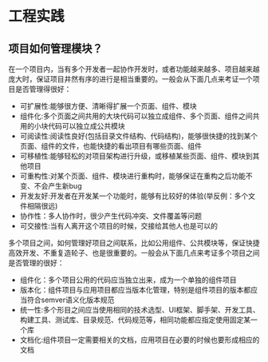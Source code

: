 # 工程实践

## 项目如何管理模块？

在一个项目内，当有多个开发者一起协作开发时，或者功能越来越多、项目越来越庞大时，保证项目井然有序的进行是相当重要的。一般会从下面几点来考证一个项目是否管理得很好：

- 可扩展性:能够很方便、清晰得扩展一个页面、组件、模块
- 组件化:多个页面之间共用的大块代码可以独立成组件、多个页面、组件之间共用的小块代码可以独立成公共模块
- 可阅读性:阅读性良好(包括目录文件结构、代码结构)，能够很快捷的找到某个页面、组件的文件，也能快捷的看出项目有哪些页面、组件
- 可移植性:能够轻松的对项目架构进行升级，或移植某些页面、组件、模块到其他项目
- 可重构性:对某个页面、组件、模块进行重构时，能够保证在重构之后功能不变、不会产生新bug
- 开发友好:开发者在开发某一个功能时，能够有比较好的体验(举反例：多个文件相隔很远)
- 协作性：多人协作时，很少产生代码冲突、文件覆盖等问题
- 可交接性:当有人离开这个项目的时候，交接给其他人也是可以的

多个项目之间，如何管理好项目之间联系，比如公用组件、公共模块等，保证快捷高效开发、不重复造轮子、也是很重要的。一般会从下面几点来考证多个项目之间是否管理的很好：

- 组件化：多个项目公用的代码应当独立出来，成为一个单独的组件项目
- 版本化：组件项目与应用项目都应当版本化管理，特别是组件项目的版本都应当符合semver语义化版本规范
- 统一性:多个形目之间应当使用相同的技术选型、UI框架、脚手架、开发工具、构建工具、测试库、目录规范、代码规范等，相同功能都应指定使用固定某一个库
- 文档化:组件项目一定需要相关的文档，应用项目在必要的时候也要形成相应的文档